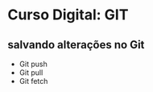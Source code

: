 # Curso Digital: GIT

## salvando alterações no Git
 * Git push
 * Git pull
 * Git fetch
 
 








